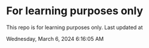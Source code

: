 # For learning purposes only
This repo is for learning purposes only.
Last updated at

Wednesday, March 6, 2024 6:16:05 AM

